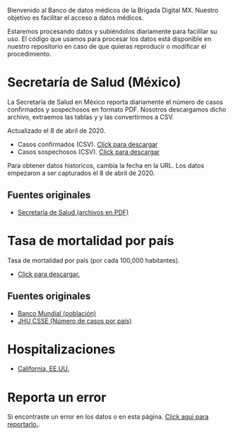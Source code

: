 
Bienvenido al Banco de datos médicos de la Brigada Digital MX. Nuestro objetivo es facilitar el acceso a datos médicos.

Estaremos procesando datos y subiéndolos diariamente para facililar su uso. El código que usamos para procesar los datos está disponible en nuestro repositorio en caso de que quieras reproducir o modificar el procedimiento.

# Secretaría de Salud (México)

La Secretaría de Salud en México reporta diariamente el número de casos confirmados y sospechosos en formato PDF. Nosotros descargamos dicho archivo, extraemos las tablas y y las convertirmos a CSV.

Actualizado el 8 de abril de 2020.

 
* Casos confirmados (CSV). [Click para descargar](https://mx-covid-data.s3-us-west-1.amazonaws.com/mx-health-ministry/2020.04.08/confirmed.csv)
* Casos sospechosos (CSV). [Click para descargar](https://mx-covid-data.s3-us-west-1.amazonaws.com/mx-health-ministry/2020.04.08/suspected.csv)


Para obtener datos historicos, cambia la fecha en la URL. Los datos empezaron a ser capturados el 8 de abril de 2020.

## Fuentes originales

* [Secretaría de Salud (archivos en PDF)](https://www.gob.mx/salud/documentos/coronavirus-covid-19-comunicado-tecnico-diario-238449)


# Tasa de mortalidad por país

Tasa de mortalidad por país (por cada 100,000 habitantes).

* [Click para descargar.](https://mx-covid-data.s3-us-west-1.amazonaws.com/mortality_rate.csv)

## Fuentes originales

* [Banco Mundial (población)](https://data.worldbank.org/indicator/sp.pop.totl)
* [JHU CSSE (Número de casos por país)](https://github.com/CSSEGISandData/COVID-19)

# Hospitalizaciones

* [California, EE.UU.](https://data.chhs.ca.gov/dataset/california-covid-19-hospital-data-and-case-statistics/resource/6cd8d424-dfaa-4bdd-9410-a3d656e1176e)


# Reporta un error

Si encontraste un error en los datos o en esta página. [Click aquí para reportarlo.](https://github.com/brigadadigitalmx/policy-briefs-medical/issues/new).

